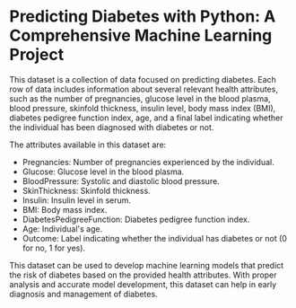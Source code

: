 # Predicting Diabetes with Python: A Comprehensive Machine Learning Project

This dataset is a collection of data focused on predicting diabetes. Each row of data includes information about several relevant health attributes, such as the number of pregnancies, glucose level in the blood plasma, blood pressure, skinfold thickness, insulin level, body mass index (BMI), diabetes pedigree function index, age, and a final label indicating whether the individual has been diagnosed with diabetes or not.

The attributes available in this dataset are:

- Pregnancies: Number of pregnancies experienced by the individual.
- Glucose: Glucose level in the blood plasma.
- BloodPressure: Systolic and diastolic blood pressure.
- SkinThickness: Skinfold thickness.
- Insulin: Insulin level in serum.
- BMI: Body mass index.
- DiabetesPedigreeFunction: Diabetes pedigree function index.
- Age: Individual's age.
- Outcome: Label indicating whether the individual has diabetes or not (0 for no, 1 for yes).

This dataset can be used to develop machine learning models that predict the risk of diabetes based on the provided health attributes. With proper analysis and accurate model development, this dataset can help in early diagnosis and management of diabetes.
